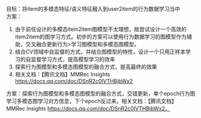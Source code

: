 

目标：将item的多模态特征/语义特征融入到user2item的行为数据学习当中  
方案：
1. 由于前任设计的多模态item2item图模型不太理想，故尝试设计一个高效的item2item的图学习方式。初步的方案可以使用行为数据学习的图模型作为辅助，交叉融合更新行为>学习图模型和多模态图模型。
2. 结合CV领域中自监督的方式，并结合图模型的特性，设计一个只用正样本学习的自监督学习方式，提高模型学习的效率
3. 探索行为图模型和多模态图模型的融合方式，提高最终的效果
4. 相关文档：【腾讯文档】MMRec Insights https://docs.qq.com/doc/DSnR2c0lVTHBjbWx2
   
方案：探索行为图模型和多模态图模型的融合方式，交错更新，单个epoch行为图学习多模态图学习对方信息，下个epoch反过来。相关文档：【腾讯文档】MMRec Insights https://docs.qq.com/doc/DSnR2c0lVTHBjbWx2。
